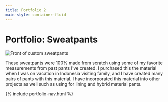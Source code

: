 ```yaml
---
title: Portfolio 2
main-style: container-fluid
---
```


# Portfolio: Sweatpants

<section class="grid">

<article>
    <img src="{{ site.baseurl }}/assets/img/sweatpants.jpg" alt="Front of custom sweatpants">
</article>

<div markdown="1">

These sweatpants were 100% made from scratch using some of my favorite measurements from past pants I've created. I purchased this the material when I was on vacation in Indonesia visiting family, and I have created many pairs of pants with this material. I have incorporated this material into other projects as well such as using for lining and hybrid material pants.

{% include portfolio-nav.html %}

</div>
</section>
